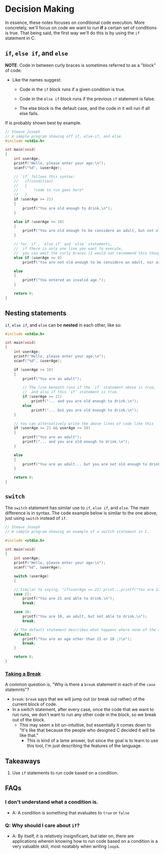 # Decision Making

In essence, these notes focuses on conditional code execution. More concretely, we'll focus on code we want to run **if** a certain set of conditions is true. That being said, the first way we'll do this is by using the `if` statement in C.

## `if`, `else if`, and `else`

**NOTE**: Code in between curly braces is sometimes referred to as a "block" of code.

- Like the names suggest:

  - Code in the `if` block runs if a given condition is true.

  - Code in the `else if` block runs if the previous `if` statement is false.

  - The else block is the default case, and the code in it will run if all else fails.

If is probably shown best by example.

```c
// Steeve Joseph
// A sample program showing off if, else-if, and else.
#include <stdio.h>

int main(void)
{
    int userAge;
    printf("Hello, please enter your age:\n");
    scanf("%d", &userAge);

    // `if` follows this syntax:
    //   if(condition)
    //   {
    //       *code to run goes here*
    //   }
    if (userAge >= 21)
    {
        printf("You are old enough to drink.\n");
    }

    else if (userAge >= 18)
    {
        printf("You are old enough to be considere an adult, but not old enough to drink. \n");
    }

    // for `if`, `else if` and `else` statements,
    //  if there is only one line you want to execute,
    //  you can omit the curly braces (I would not recommend this though)
    else if (userAge >= 0)
        printf("You are not old enough to be considere an adult, nor are you old enough to drink. \n");

    else
    {
        printf("You entered an invalid age.");
    }

    return 0;
}
```

## Nesting statements

`if`, `else if`, and `else` can be **nested** in each other, like so:

```c
#include <stdio.h>

int main(void)
{
    int userAge;
    printf("Hello, please enter your age:\n");
    scanf("%d", &userAge);

    if (userAge >= 18)
    {
        printf("You are an adult");

        // The line beneath runs if the `if` statement above is true,
        //  and also if this `if` statement is true.
        if (userAge >= 21)
            printf("... and you are old enough to drink.\n");
        else
            printf("... but you are old enough to drink.\n");
    }

    // You can alternatively write the above lines of code like this
    if (userAge >= 21 && userAge >= 18)
    {
        printf("You are an adult");
        printf("... and you are old enough to drink.\n");
    }

    else
    {
        printf("You are an adult... but you are not old enough to drink.\n");
    }

    return 0;
}
```

## `switch`

The `switch` statement has similar use to `if`, `else if`, and `else`. The main difference is in syntax. The code example below is similar to the one above, just using `switch` instead of `if`.

```c
// Steeve Joseph
// A sample program showing an example of a switch statement in C.

#include <stdio.h>

int main(void)
{
    int userAge;
    printf("Hello, please enter your age:\n");
    scanf("%d", &userAge);

    switch (userAge)
    {

    // Similar to saying, "if(userAge == 21) print...printf("You are 21 and able to drink.\n");"
    case 21:
        printf("You are 21 and able to drink.\n");
        break;

    case 18:
        printf("You are 18, an adult, but not able to drink.\n");
        break;

    // The default statement describes what happens where none of the above cases where true.
    default:
        printf("You are an age other than 21 or 18 ;)\n");
        break;
    }

    return 0;
}
```

### [Taking a Break](https://www.youtube.com/watch?v=BVmJ1NRvqQo)

A common question is, "Why is there a `break` statement in each of the `case` statemnts"?

- `break`: `break` says that we will jump out (or break out rather) of the current block of code.
- In a switch statement, after every case, once the code that we want to run runs, we don't want to run any other code in the block, so we break out of the block.
  - This may seem a bit un-intuitive, but essentially it comes down to "It's like that because the people who designed C decided it will be like that."
    - This is kind of a lame answer, but since the goal is to learn to use this tool, I'm just describing the features of the language.

## Takeaways

1. Use `if` statements to run code based on a condition.

## FAQs

### I don't understand what a condition is.

- A: A condition is something that evaluates to `true` or `false`

### Q: Why should I care about `if`?

- A: By itself, it is relatively insignificant, but later on, there are applications wherein knowing how to run code based on a condition is a very valuable skiil, most noatably when writing `loop`s.
